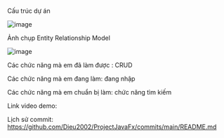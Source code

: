            
Cấu trúc dự án
           
![image](https://user-images.githubusercontent.com/100500725/173483053-08783842-4218-4caf-946f-7f0a611e7c3f.png)
           
Ảnh chụp Entity Relationship Model
           
![image](https://user-images.githubusercontent.com/100500725/173483419-994459ef-836b-4ac2-91fd-e56bb7b3f268.png)
           
Các chức năng mà em đã làm được : CRUD
           
Các chức năng mà em đang làm:  đang nhập 
           
Các chức năng mà em chuẩn bị làm: chức năng tìm kiếm


Link video demo: 


Lịch sử commit: https://github.com/Dieu2002/ProjectJavaFx/commits/main/README.md

